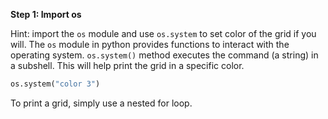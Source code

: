 <!--title={Print Grid}-->

<!--badges={Python:30}-->

<!--concepts={Indexing 2D Lists}-->

**Step 1: Import os**

Hint: import the `os` module and use `os.system` to set color of the grid if you will.
The `os` module in python provides functions to interact with the operating system. 
`os.system()` method executes the command (a string) in a subshell.
This will help print the grid in a specific color.

```python
os.system("color 3")
```

To print a grid, simply use a nested for loop.

